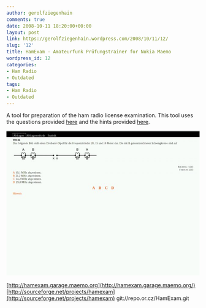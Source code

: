 ```yaml
---
author: gerolfziegenhain
comments: true
date: 2008-10-11 18:20:00+00:00
layout: post
link: https://gerolfziegenhain.wordpress.com/2008/10/11/12/
slug: '12'
title: HamExam - Amateurfunk Prüfungstrainer for Nokia Maemo
wordpress_id: 12
categories:
- Ham Radio
- Outdated
tags:
- Ham Radio
- Outdated
---
```


A tool for preparation of the ham radio license examination. This tool uses the questions provided [here](http://www.oliver-saal.de/) and the hints provided [here](http://www.dj4uf.de/).


![Screenshot](screenshot.jpg)




[http://hamexam.garage.maemo.org](http://hamexam.garage.maemo.org/)
[http://sourceforge.net/projects/hamexam](http://sourceforge.net/projects/hamexam)
git://repo.or.cz/HamExam.git




